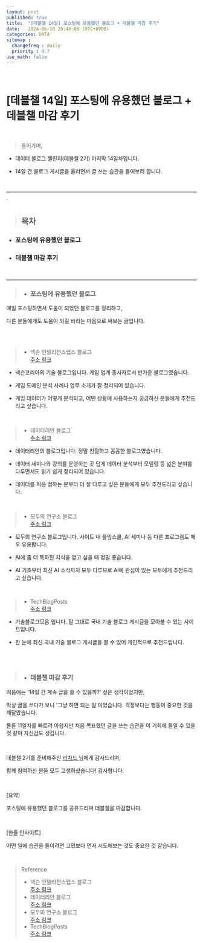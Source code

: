 ```yaml
---
layout: post
published: true
title:  "[데블챌 14일] 포스팅에 유용했던 블로그 + 데블챌 마감 후기"
date:   2024-06-10 20:40:00 (UTC+0900)
categories: DATA
sitemap :
  changefreq : daily
  priority : 0.7
use_math: false
---
```



<br />

# [데블챌 14일] 포스팅에 유용했던 블로그 + 데블챌 마감 후기



<br />

> 들어가며,

- 데이터 블로그 챌린지(데블챌 2기) 마지막 14일차입니다.

- 14일 간 블로그 게시글을 올리면서 글 쓰는 습관을 들여보려 합니다.

<br />

----
`
> ## 목차

* ###  포스팅에 유용했던 블로그
* ###  데블챌 마감 후기

<br />

----


> * ### 포스팅에 유용했던 블로그 

매일 포스팅하면서 도움이 되었던 블로그를 정리하고,

다른 분들에게도 도움이 되길 바라는 마음으로 써보는 글입니다.

<br />

<br />

> - 넥슨 인텔리전스랩스 블로그 <br /> <A href = 'https://www.intelligencelabs.tech/' > 주소 링크 </A>

- 넥슨코리아의 기술 블로그입니다. 게임 업계 종사자로서 반가운 블로그였습니다.

- 게임 도메인 분석 사례나 업무 소개가 잘 정리되어 있습니다.

- 게임 데이터가 어떻게 분석되고, 어떤 상황에 사용하는지 궁금하신 분들에게 추천드리고 싶습니다.

<br />

> - 데이터리안 블로그 <br /> <A href = 'https://datarian.io/blog' > 주소 링크 </A>

- 데이터리안의 블로그입니다. 정말 친절하고 꼼꼼한 블로그였습니다.

- 데이터 세미나와 강의를 운영하는 곳 답게 데이터 분석부터 모델링 등 넓은 분야를 다루면서도 읽기 쉽게 정리되어 있습니다.

- 데이터를 처음 접하는 분부터 더 잘 다루고 싶은 분들에게 모두 추천드리고 싶습니다.

<br />

> - 모두의 연구소 블로그 <br /> <A href = 'https://modulabs.co.kr/blog/' > 주소 링크 </A>

- 모두의 연구소 블로그입니다. 사이트 내 풀잎스쿨, AI 세미나 등 다른 프로그램도 매우 유용합니다. 

- AI에 좀 더 특화된 지식을 얻고 싶을 때 정말 좋습니다.

- AI 기초부터 최신 AI 소식까지 모두 다루므로 AI에 관심이 있는 모두에게 추천드리고 싶습니다.

<br />

> - TechBlogPosts <br /> <A href = 'https://techblogposts.com/ko' > 주소 링크 </A>

- 기술블로그모음 입니다. 말 그대로 국내 기술 블로그 게시글을 모아볼 수 있는 사이트입니다.

- 한 눈에 최신 국내 기술 블로그 게시글을 볼 수 있어 개인적으로 추천드립니다.

<br />

<br />

> * ### 데블챌 마감 후기

처음에는 '14일 간 계속 글을 쓸 수 있을까?' 싶은 생각이었지만,

막상 글을 쓰다가 보니 '그냥 하면 되는 일'이었습니다. 걱정보다는 행동이 중요한 것을 깨달았습니다.

물론 11일차를 빠트려 아쉽지만 처음 목표했던 글을 쓰는 습관을 이 기회에 들일 수 있을 것 같아 자신감도 생깁니다.

<br />

데블챌 2기를 준비해주신 <A href = 'https://www.linkedin.com/in/datarichard/' > 리차드 </A> 님에게 감사드리며,

함께 참여하신 분들 모두 고생하셨습니다! 감사합니다.

<br />

[요약] 

포스팅에 유용했던 블로그를 공유드리며 데블챌을 마감합니다.

<br />

[한줄 인사이트]

어떤 일에 습관을 들이려면 고민보다 먼저 시도해보는 것도 중요한 것 같습니다.

<br />

> Reference
> - 넥슨 인텔리전스랩스 블로그 <br /> <A href = 'https://www.intelligencelabs.tech/' > 주소 링크 </A>
> - 데이터리안 블로그 <br /> <A href = 'https://datarian.io/blog' > 주소 링크 </A>
> - 모두의 연구소 블로그 <br /> <A href = 'https://modulabs.co.kr/blog/' > 주소 링크 </A>
> - TechBlogPosts <br /> <A href = 'https://techblogposts.com/ko' > 주소 링크 </A>